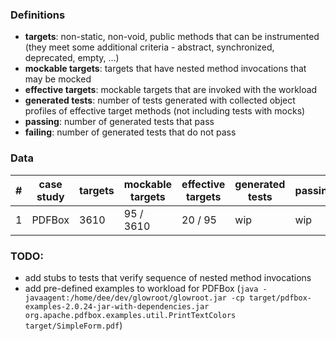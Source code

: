 ### Definitions

- **targets**: non-static, non-void, public methods that can be instrumented (they meet some additional criteria - abstract, synchronized, deprecated, empty, ...)
- **mockable targets**: targets that have nested method invocations that may be mocked
- **effective targets**: mockable targets that are invoked with the workload
- **generated tests**: number of tests generated with collected object profiles of effective target methods (not including tests with mocks)
- **passing**: number of generated tests that pass
- **failing**: number of generated tests that do not pass

### Data

\#  | case study | targets | mockable targets | effective targets | generated tests | passing | failing | comments
--- | ---------- | ------- | ---------------- | ----------------- | --------------- | ------- | ------- | -------- 
1   | PDFBox     | 3610    | 95 / 3610        | 20 / 95           | wip             | wip     | wip     | (original workload)

### TODO:
- add stubs to tests that verify sequence of nested method invocations
- add pre-defined examples to workload for PDFBox (`java -javaagent:/home/dee/dev/glowroot/glowroot.jar -cp target/pdfbox-examples-2.0.24-jar-with-dependencies.jar org.apache.pdfbox.examples.util.PrintTextColors target/SimpleForm.pdf`)
